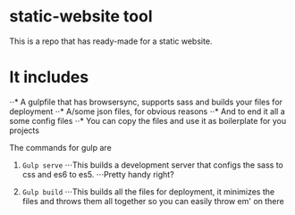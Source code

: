 # static-website tool
This is a repo that has ready-made for a static website.

# It includes
⋅⋅* A gulpfile that has browsersync, supports sass and builds your files for deployment
⋅⋅* A/some json files, for obvious reasons
⋅⋅* And to end it all a some config files
⋅⋅* You can copy the files and use it as boilerplate for you projects

The commands for gulp are
1. `Gulp serve`
⋅⋅⋅This builds a development server that configs the sass to css and es6 to es5.
⋅⋅⋅Pretty handy right?

2. `Gulp build`
⋅⋅⋅This builds all the files for deployment, it minimizes the files and throws them all together so you can easily throw em' on there
